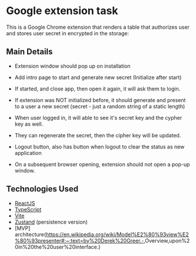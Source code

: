 # Google extension task

This is a Google Chrome extension that renders a table that authorizes user and stores user secret in encrypted in the storage:

## Main Details

- Extension window should pop up on installation

- Add intro page to start and generate new secret (Initialize after start)

- If started, and close app, then open it again, it will ask them to login.

- If extension was NOT initialized before, it should generate and present to a user a new secret (secret - just a random string of a static length)

- When user logged in, it will able to see it's secret key and the cypher key as well.

- They can regenerate the secret, then the cipher key will be updated.

- Logout button, also has button when logout to clear the status as new application

- On a subsequent browser opening, extension should not open a pop-up window.

## Technologies Used

- [ReactJS](https://reactjs.org/)
- [TypeScript](https://www.typescriptlang.org/)
- [Vite](https://vitejs.dev/)
- [Zustand](https://github.com/pmndrs/zustand) (persistence version)
- [MVP] architecture(<https://en.wikipedia.org/wiki/Model%E2%80%93view%E2%80%93presenter#:~:text=by%20Derek%20Greer.->,Overview,upon%20in%20the%20user%20interface.)
